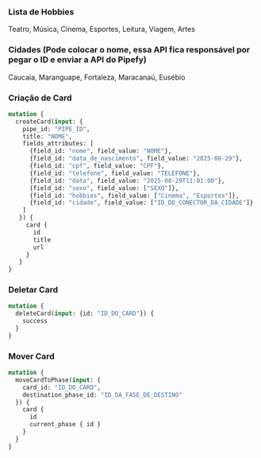 ### Lista de Hobbies
Teatro, Música, Cinema, Esportes, Leitura, Viagem, Artes

### Cidades (Pode colocar o nome, essa API fica responsável por pegar o ID e enviar a API do Pipefy)
Caucaia, Maranguape, Fortaleza, Maracanaú, Eusébio

### Criação de Card
```graphql
mutation {
  createCard(input: {
    pipe_id: "PIPE_ID",
    title: "NOME",
    fields_attributes: [
      {field_id: "nome", field_value: "NOME"},
      {field_id: "data_de_nascimento", field_value: "2025-08-29"},
      {field_id: "cpf", field_value: "CPF"},
      {field_id: "telefone", field_value: "TELEFONE"},
      {field_id: "data", field_value: "2025-08-29T11:01:00"},
      {field_id: "sexo", field_value: ["SEXO"]},
      {field_id: "hobbies", field_value: ["Cinema", "Esportes"]},
      {field_id: "cidade", field_value: ["ID_DO_CONECTOR_DA_CIDADE"]}
    ]
   }) {
     card {
       id
       title
       url
     }
   }
}
```

### Deletar Card

```graphql
mutation {
  deleteCard(input: {id: "ID_DO_CARD"}) {
    success
  }
}
```

### Mover Card

```graphql
mutation {
  moveCardToPhase(input: {
    card_id: "ID_DO_CARD",
    destination_phase_id: "ID_DA_FASE_DE_DESTINO"
  }) {
    card {
      id
      current_phase { id }
    }
  }
}
```